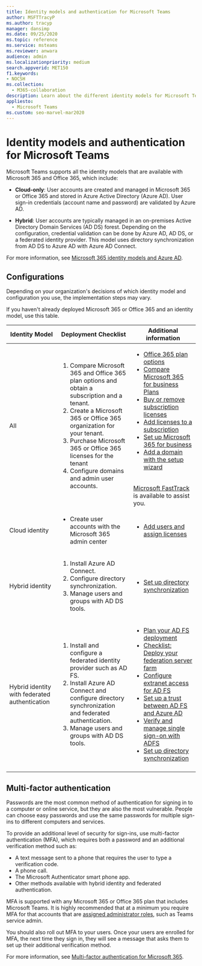 ```yaml
---
title: Identity models and authentication for Microsoft Teams
author: MSFTTracyP
ms.author: tracyp
manager: dansimp
ms.date: 09/25/2020
ms.topic: reference
ms.service: msteams
ms.reviewer: anwara
audience: admin
ms.localizationpriority: medium
search.appverid: MET150
f1.keywords:
- NOCSH
ms.collection: 
  - M365-collaboration
description: Learn about the different identity models for Microsoft Teams such as cloud-only and hybrid. Also learn about multi-factor authentication.
appliesto: 
  - Microsoft Teams
ms.custom: seo-marvel-mar2020
---
```


# Identity models and authentication for Microsoft Teams

Microsoft Teams supports all the identity models that are available with Microsoft 365 and Office 365, which include:

- **Cloud-only**: User accounts are created and managed in Microsoft 365 or Office 365 and stored in Azure Active Directory (Azure AD). User sign-in credentials (account name and password) are validated by Azure AD.

- **Hybrid**: User accounts are typically managed in an on-premises Active Directory Domain Services (AD DS) forest. Depending on the configuration, credential validation can be done by Azure AD, AD DS, or a federated identity provider. This model uses directory synchronization from AD DS to Azure AD with Azure AD Connect.

For more information, see [Microsoft 365 identity models and Azure AD](/microsoft-365/enterprise/about-microsoft-365-identity).

## Configurations

Depending on your organization's decisions of which identity model and configuration you use, the implementation steps may vary.

If you haven't already deployed Microsoft 365 or Office 365 and an identity model, use this table. 

|Identity Model |Deployment Checklist  |Additional information  |
|---------|---------|---------|
|All     |<ol type="1"><li>Compare Microsoft 365 and Office 365 plan options and obtain a subscription and a tenant.</li><li>Create a Microsoft 365 or Office 365 organization for your tenant.</li><li>Purchase Microsoft 365 or Office 365 licenses for the tenant</li><li>Configure domains and admin user accounts.</li></ol>  |<ul><li>[Office 365 plan options](/office365/servicedescriptions/office-365-platform-service-description/office-365-plan-options)</li><li>[Compare Microsoft 365 for business Plans](https://go.microsoft.com/fwlink/?linkid=854617)</li><li>[Buy or remove subscription licenses](https://support.office.com/article/Buy-licenses-for-your-Office-365-for-business-subscription-36081d8d-b3fa-4948-8c34-e217bba825e1)</li><li>[Add licenses to a subscription](https://support.office.com/article/Add-licenses-to-a-subscription-paid-for-using-a-product-key-4fb4bd7e-3920-4ce0-98fb-0c06e3fedf53)</li><li>[Set up Microsoft 365 for business](https://support.office.com/Article/set-up-Office-365-for-business-6a3a29a0-e616-4713-99d1-15eda62d04fa)</li><li>[Add a domain with the setup wizard](https://support.office.com/article/Add-users-and-domain-with-the-setup-wizard-6383f56d-3d09-4dcb-9b41-b5f5a5efd611)</li></ul><br>[Microsoft FastTrack](https://www.microsoft.com/fasttrack/microsoft-365) is available to assist you.  |
|Cloud identity     |<ul><li>Create user accounts with the Microsoft 365 admin center</li></ul> |<ul><li>[Add users and assign licenses](https://support.office.com/article/Add-users-individually-or-in-bulk-to-Office-365-Admin-Help-1970f7d6-03b5-442f-b385-5880b9c256ec)</li></ul> |
|Hybrid identity     |<ol type="1"><li>Install Azure AD Connect.</li><li>Configure directory synchronization.</li><li>Manage users and groups with AD DS tools.</li></ol> |<ul><li>[Set up directory synchronization](/microsoft-365/enterprise/set-up-directory-synchronization)</li></ul> |
|Hybrid identity with federated authentication    |<ol type="1"><li>Install and configure a federated identity provider such as AD FS.</li><li>Install Azure AD Connect and configure directory synchronization and federated authentication.</li><li>Manage users and groups with AD DS tools.</li></ol> |<ul><li>[Plan your AD FS deployment](/previous-versions/azure/azure-services/dn151324(v=azure.100))</li><li>[Checklist: Deploy your federation server farm](/previous-versions/azure/azure-services/dn528856(v=azure.100))</li><li>[Configure extranet access for AD FS](/previous-versions/azure/azure-services/dn528859(v=azure.100))</li><li>[Set up a trust between AD FS and Azure AD](/previous-versions/azure/azure-services/jj205461(v=azure.100))</li><li>[Verify and manage single sign-on with ADFS](/previous-versions/azure/azure-services/jj151809(v=azure.100))</li><li>[Set up directory synchronization](/microsoft-365/enterprise/set-up-directory-synchronization)</li></ul> |
||||

## Multi-factor authentication

Passwords are the most common method of authentication for signing in to a computer or online service, but they are also the most vulnerable. People can choose easy passwords and use the same passwords for multiple sign-ins to different computers and services. 

To provide an additional level of security for sign-ins, use multi-factor authentication (MFA), which requires both a password and an additional verification method such as:

- A text message sent to a phone that requires the user to type a verification code.
- A phone call.
- The Microsoft Authenticator smart phone app.
- Other methods available with hybrid identity and federated authentication.

MFA is supported with any Microsoft 365 or Office 365 plan that includes Microsoft Teams. It is highly recommended that at a minimum you require MFA for that accounts that are [assigned administrator roles](/microsoft-365/admin/add-users/about-admin-roles?view=o365-worldwide), such as Teams service admin.

You should also roll out MFA to your users. Once your users are enrolled for MFA, the next time they sign in, they will see a message that asks them to set up their additional verification method. 

For more information, see [Multi-factor authentication for Microsoft 365](/microsoft-365/admin/security-and-compliance/multi-factor-authentication-microsoft-365).